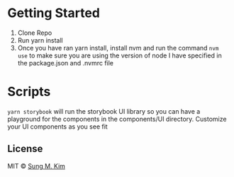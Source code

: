 # Getting Started
1. Clone Repo
2. Run yarn install 
3. Once you have ran yarn install, install nvm and run the command `nvm use` to make sure you are using the version of node I have specified in the package.json and .nvmrc file

# Scripts
`yarn storybook` will run the storybook UI library so you can have a playground for the components in the components/UI directory. Customize your UI components as you see fit

## License
MIT © [Sung M. Kim](https://sung.codes)
